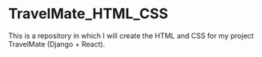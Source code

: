 # TravelMate_HTML_CSS
This is a repository in which I will create the HTML and CSS for my project TravelMate (Django + React).
